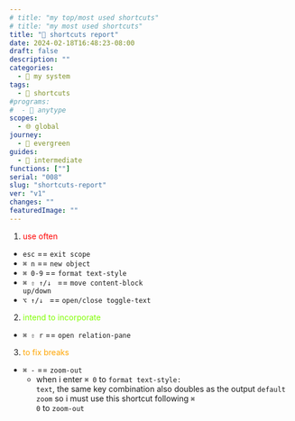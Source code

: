 ```yaml
---
# title: "my top/most used shortcuts"
# title: "my most used shortcuts"
title: "🎯 shortcuts report"
date: 2024-02-18T16:48:23-08:00
draft: false
description: ""
categories:
  - 🎡 my system
tags:
  - 🎯 shortcuts
#programs:
#  - 🦎 anytype
scopes:
  - 🌐 global
journey:
  - 🌲 evergreen
guides:
  - 🐓 intermediate
functions: [""]
serial: "008"
slug: "shortcuts-report"
ver: "v1"
changes: ""
featuredImage: ""
---
```

1. <span style="color: red;">use often</span>
- <code>esc</code> == <code>exit scope</code>
- <code>⌘ n</code> == <code>new object</code>
- <code>⌘ 0-9</code> == <code>format text-style</code>
- <code>⌘ ⇧ ↑/↓ </code> == <code>move content-block up/down</code>
- <code>⌥ ↑/↓ </code> == <code>open/close toggle-text</code>

2. <span style="color: chartreuse;">intend to incorporate</span>
- <code>⌘ ⇧ r</code> == <code>open relation-pane</code>

3. <span style="color: orange;">to fix breaks</span>
- <code>⌘ -</code> == <code>zoom-out</code>
    - when i enter <code>⌘ 0</code> to <code>format text-style: text</code>, the same key combination also doubles as the output <code>default zoom</code> so i must use this shortcut following <code>⌘ 0</code> to <code>zoom-out</code>

<!-- scraps
~ ~ ~ ~ ~ ~ ~ ~ ~ ~ ~ ~ ~ ~ ~ ~ ~ ~ ~ ~ ~ ~ ~ ~ ~ ~ ~ ~
~ • ~ • ~ • ~ • ~ • ~ • ~ • ~ • ~ • ~ • ~ • ~ • ~ • ~ •
~ ~ ~ ~ ~ ~ ~ ~ ~ ~ ~ ~ ~ ~ ~ ~ ~ ~ ~ ~ ~ ~ ~ ~ ~ ~ ~ ~

<span style="color: red;"> </span>

1. <span style="color: red;">top tier</span>

008 ~ top shortcuts


-->
